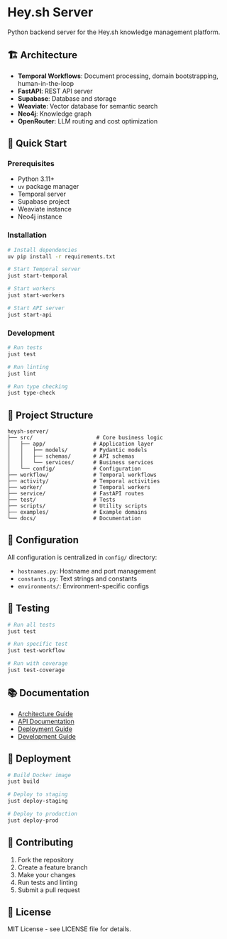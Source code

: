 # Hey.sh Server

Python backend server for the Hey.sh knowledge management platform.

## 🏗️ Architecture

- **Temporal Workflows**: Document processing, domain bootstrapping, human-in-the-loop
- **FastAPI**: REST API server
- **Supabase**: Database and storage
- **Weaviate**: Vector database for semantic search
- **Neo4j**: Knowledge graph
- **OpenRouter**: LLM routing and cost optimization

## 🚀 Quick Start

### Prerequisites

- Python 3.11+
- `uv` package manager
- Temporal server
- Supabase project
- Weaviate instance
- Neo4j instance

### Installation

```bash
# Install dependencies
uv pip install -r requirements.txt

# Start Temporal server
just start-temporal

# Start workers
just start-workers

# Start API server
just start-api
```

### Development

```bash
# Run tests
just test

# Run linting
just lint

# Run type checking
just type-check
```

## 📁 Project Structure

```
heysh-server/
├── src/                    # Core business logic
│   ├── app/               # Application layer
│   │   ├── models/        # Pydantic models
│   │   ├── schemas/       # API schemas
│   │   └── services/      # Business services
│   └── config/            # Configuration
├── workflow/              # Temporal workflows
├── activity/              # Temporal activities
├── worker/                # Temporal workers
├── service/               # FastAPI routes
├── test/                  # Tests
├── scripts/               # Utility scripts
├── examples/              # Example domains
└── docs/                  # Documentation
```

## 🔧 Configuration

All configuration is centralized in `config/` directory:

- `hostnames.py`: Hostname and port management
- `constants.py`: Text strings and constants
- `environments/`: Environment-specific configs

## 🧪 Testing

```bash
# Run all tests
just test

# Run specific test
just test-workflow

# Run with coverage
just test-coverage
```

## 📚 Documentation

- [Architecture Guide](docs/ARCHITECTURE.md)
- [API Documentation](docs/API.md)
- [Deployment Guide](docs/DEPLOYMENT.md)
- [Development Guide](docs/DEVELOPMENT.md)

## 🚀 Deployment

```bash
# Build Docker image
just build

# Deploy to staging
just deploy-staging

# Deploy to production
just deploy-prod
```

## 🤝 Contributing

1. Fork the repository
2. Create a feature branch
3. Make your changes
4. Run tests and linting
5. Submit a pull request

## 📄 License

MIT License - see LICENSE file for details.
